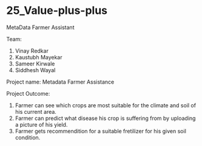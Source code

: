 # 25_Value-plus-plus
MetaData Farmer Assistant 


Team:
1. Vinay Redkar
2. Kaustubh Mayekar
3. Sameer Kirwale
4. Siddhesh Wayal

Project name: Metadata Farmer Assistance

Project Outcome:
1. Farmer can see which crops are most suitable for the climate and soil of his current area.
2. Farmer can predict what disease his crop is suffering from by uploading a picture of his yield.
3. Farmer gets recommendition for a suitable fretilizer for his given soil condition.
